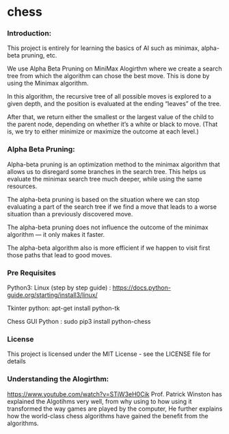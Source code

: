 # chess

### Introduction:
This project is entirely for learning the basics of AI such as minimax, alpha-beta pruning, etc.

We use Alpha Beta Pruning on MiniMax Alogirthm where we create a search tree from which the algorithm can chose the best move. This is done by using the Minimax algorithm.

In this algorithm, the recursive tree of all possible moves is explored to a given depth, and the position is evaluated at the ending “leaves” of the tree.

After that, we return either the smallest or the largest value of the child to the parent node, depending on whether it’s a white or black to move. (That is, we try to either minimize or maximize the outcome at each level.)


### Alpha Beta Pruning:
Alpha-beta pruning is an optimization method to the minimax algorithm that allows us to disregard some branches in the search tree. This helps us evaluate the minimax search tree much deeper, while using the same resources.

The alpha-beta pruning is based on the situation where we can stop evaluating a part of the search tree if we find a move that leads to a worse situation than a previously discovered move.

The alpha-beta pruning does not influence the outcome of the minimax algorithm — it only makes it faster.

The alpha-beta algorithm also is more efficient if we happen to visit first those paths that lead to good moves.


### Pre Requisites

Python3: 
Linux (step by step guide) : https://docs.python-guide.org/starting/install3/linux/

Tkinter python: apt-get install python-tk

Chess GUI Python : sudo pip3 install python-chess


### License
This project is licensed under the MIT License - see the LICENSE file for details


### Understanding the Alogirthm:
https://www.youtube.com/watch?v=STjW3eH0Cik
Prof. Patrick Winston has explained the Algotihms very well, from why using to how using it transformed the way games are played by the computer, He further explains how the world-class chess algorithms have gained the benefit from the algorithms. 



